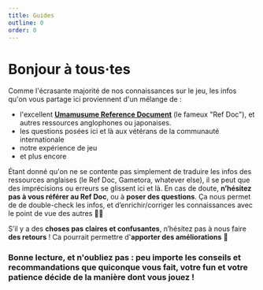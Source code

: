 ```yaml
---
title: Guides
outline: 0
order: 0
---
```


# Bonjour à tous·tes

Comme l'écrasante majorité de nos connaissances sur le jeu, les infos qu'on vous partage ici proviennent d'un mélange de :

- l'excellent **[Umamusume Reference Document](https://docs.google.com/document/d/11X2P7pLuh-k9E7PhRiD20nDX22rNWtCpC1S4IMx_8pQ/)** (le fameux "Ref Doc"), et autres ressources anglophones ou japonaises.
- les questions posées ici et là aux vétérans de la communauté internationale
- notre expérience de jeu
- et plus encore

Étant donné qu'on ne se contente pas simplement de traduire les infos des ressources anglaises (le Ref Doc, Gametora, whatever else), il se peut que des imprécisions ou erreurs se glissent ici et là. En cas de doute, **n’hésitez pas à vous référer au Ref Doc**, ou à **poser des questions**. Ça nous permet de de double-check les infos, et d’enrichir/corriger les connaissances avec le point de vue des autres 👍🏾

S’il y a des **choses pas claires et confusantes**, n’hésitez pas à nous faire **des retours** ! Ca pourrait permettre d'**apporter des améliorations** 👀

### Bonne lecture, et n'oubliez pas : peu importe les conseils et recommandations que quiconque vous fait, votre fun et votre patience décide de la manière dont vous jouez !
